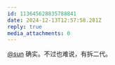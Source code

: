 ```yaml
---
id: 113645628835788841
date: 2024-12-13T12:57:58.281Z
reply: true
media_attachments: 0
---
```


[@sun](https://jiong.us/@sun) 确实。不过也难说，有拆二代。

